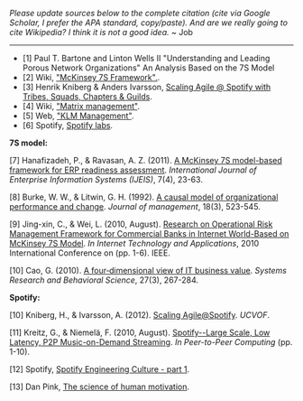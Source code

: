 *Please update sources below to the complete citation (cite via Google Scholar, I prefer the APA standard, copy/paste). And are we *really* going to cite Wikipedia? I think it is not a good idea.* ~ Job

----------


* [1] Paul T. Bartone and Linton Wells II "Understanding and Leading Porous Network Organizations" An Analysis Based on the 7S Model 
* [2] Wiki, ["McKinsey 7S Framework".](https://en.wikipedia.org/wiki/McKinsey_7S_Framework).
* [3] Henrik Kniberg & Anders Ivarsson, [ Scaling Agile @ Spotify with Tribes, Squads, Chapters & Guilds](https://dl.dropboxusercontent.com/u/1018963/Articles/SpotifyScaling.pdf).
* [4] Wiki, ["Matrix management"](https://en.wikipedia.org/wiki/Matrix_management).
* [5] Web, ["KLM Management"](http://www.klm.com/corporate/nl/about-klm/management/).
* [6] Spotify, [Spotify labs](https://labs.spotify.com/2016/02/15/spotify-technology-career-steps/).

**7S model:**

[7] Hanafizadeh, P., & Ravasan, A. Z. (2011). [A McKinsey 7S model-based framework for ERP readiness assessment](https://www.researchgate.net/profile/Payam_Hanafizadeh/publication/220527074_A_McKinsey_7S_Model-Based_Framework_for_ERP_Readiness_Assessment/links/0046351b54f4525f5d000000.pdf). *International Journal of Enterprise Information Systems (IJEIS)*, 7(4), 23-63.

[8] Burke, W. W., & Litwin, G. H. (1992). [A causal model of organizational performance and change](http://ejournal.narotama.ac.id/files/A%20Causal%20Model%20of%20Organizational%20Performance%20and%20Change.pdf). *Journal of management*, 18(3), 523-545.

[9] Jing-xin, C., & Wei, L. (2010, August). [Research on Operational Risk Management Framework for Commercial Banks in Internet World-Based on McKinsey 7S Model](http://ieeexplore.ieee.org/xpls/abs_all.jsp?arnumber=5566111&tag=1). *In Internet Technology and Applications*, 2010 International Conference on (pp. 1-6). IEEE.

[10] Cao, G. (2010). [A four‐dimensional view of IT business value](https://www.researchgate.net/profile/Guangming_Cao3/publication/229743154_A_Four-Dimensional_View_of_IT_Business_Value/links/55fa82ad08ae07629e019d9a.pdf). *Systems Research and Behavioral Science*, 27(3), 267-284.

**Spotify:**

[10] Kniberg, H., & Ivarsson, A. (2012). [Scaling Agile@Spotify](https://creativeheldstab.com/wp-content/uploads/2014/09/scaling-agile-spotify-11.pdf). *UCVOF*.

[11] Kreitz, G., & Niemelä, F. (2010, August). [Spotify--Large Scale, Low Latency, P2P Music-on-Demand Streaming](http://diyhpl.us/~bryan/papers2/distributed/distributed-systems/spotify-p2p-streaming.2010.pdf). *In Peer-to-Peer Computing* (pp. 1-10).

[12] Spotify, [Spotify Engineering Culture - part 1](https://vimeo.com/user14023874/spotify-engineering-culture-part1).

[13] Dan Pink, [The science of human motivation](https://youtu.be/rrkrvAUbU9Y?list=PLjzx_gymL6dPiP6c9YlA96dT8beeAehXe).
